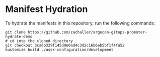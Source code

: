 # Manifest Hydration

To hydrate the manifests in this repository, run the following commands:

```shell
git clone https://github.com/zachaller/argocon-gitops-promoter-hydrate-demo
# cd into the cloned directory
git checkout 3ca6b329f145d9e0ad4c3d2c16b6eb5bf1f4fa52
kustomize build ./user-configuration/development
```
